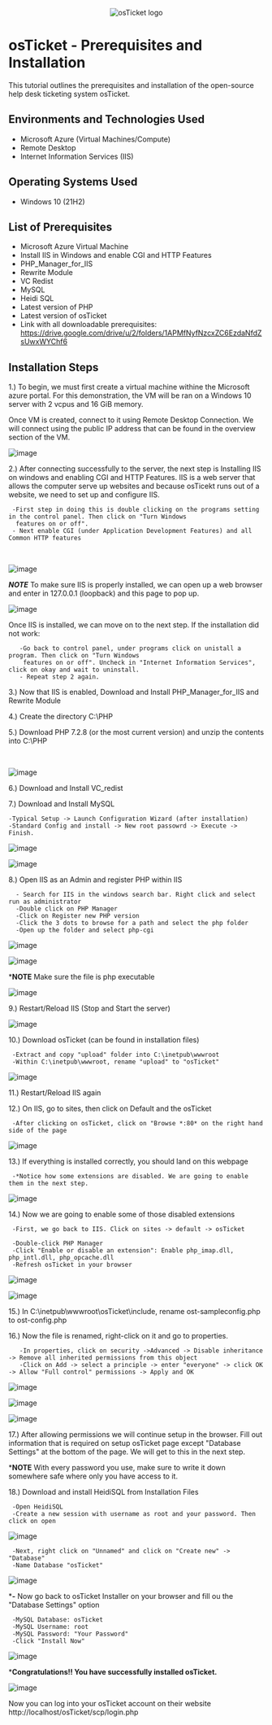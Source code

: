 <p align="center">
<img src="https://i.imgur.com/Clzj7Xs.png" alt="osTicket logo"/>
</p>

<h1>osTicket - Prerequisites and Installation</h1>
This tutorial outlines the prerequisites and installation of the open-source help desk ticketing system osTicket.<br />




<h2>Environments and Technologies Used</h2>

- Microsoft Azure (Virtual Machines/Compute)
- Remote Desktop
- Internet Information Services (IIS)

<h2>Operating Systems Used </h2>

- Windows 10</b> (21H2)

<h2>List of Prerequisites</h2>


- Microsoft Azure Virtual Machine
- Install IIS in Windows and enable CGI and HTTP Features
- PHP_Manager_for_IIS
- Rewrite Module
- VC Redist
- MySQL
- Heidi SQL
- Latest version of PHP
- Latest version of osTicket
- Link with all downloadable prerequisites: https://drive.google.com/drive/u/2/folders/1APMfNyfNzcxZC6EzdaNfdZsUwxWYChf6

<h2>Installation Steps</h2>

1.) To begin, we must first create a virtual machine withine the Microsoft azure portal. For this demonstration, the VM will be ran on a Windows 10 server with 2 vcpus and 16 GiB memory.

Once VM is created, connect to it using Remote Desktop Connection. We will connect using the public IP address that can be found in the overview section of the VM.

![image](https://github.com/akingsley22/osticket-prereqs/assets/138138839/0f27a8ef-f794-4ee8-9e1b-e5018ce4323b)

<p>
2.) After connecting successfully to the server, the next step is Installing IIS on windows and enabling CGI and HTTP Features. IIS is a web server that allows the computer serve up websites and because osTicekt runs out of a website, we need to set up and configure IIS.
     
     -First step in doing this is double clicking on the programs setting in the control panel. Then click on "Turn Windows 
      features on or off".  
     - Next enable CGI (under Application Development Features) and all Common HTTP features
  
</p>
<br />

<p>

![image](https://github.com/akingsley22/osticket-prereqs/assets/138138839/830d376d-2e9a-4825-a422-4d80becc72dd)

</p>

***NOTE*** To make sure IIS is properly installed, we can open up a web browser and enter in 127.0.0.1 (loopback) and this page to pop up.

![image](https://github.com/akingsley22/osticket-prereqs/assets/138138839/b1cdebf9-ee2a-4e01-9c03-817a890a8a5f)

Once IIS is installed, we can move on to the next step. If the installation did not work:
       
       -Go back to control panel, under programs click on unistall a program. Then click on "Turn Windows 
        features on or off". Uncheck in "Internet Information Services", click on okay and wait to uninstall.
       - Repeat step 2 again.
       
<p>
3.) Now that IIS is enabled, Download and Install PHP_Manager_for_IIS and Rewrite Module

4.) Create the directory C:\PHP

5.) Download PHP 7.2.8 (or the most current version) and unzip the contents into C:\PHP
     
</p>
<br />

<p>
     
![image](https://github.com/akingsley22/osticket-prereqs/assets/138138839/6296f9ad-2541-4b29-a533-f23b13e2dcb7)

</p>
<p>
6.) Download and Install VC_redist

7.) Download and Install MySQL

    -Typical Setup -> Launch Configuration Wizard (after installation)
    -Standard Config and install -> New root passowrd -> Execute -> Finish.

![image](https://github.com/akingsley22/osticket-prereqs/assets/138138839/be6f35bc-50a3-41c7-b3dd-c177d51b252a)

![image](https://github.com/akingsley22/osticket-prereqs/assets/138138839/a549236b-6fa9-483c-aa7e-93b6bbbb291a)

8.) Open IIS as an Admin and register PHP within IIS

      - Search for IIS in the windows search bar. Right click and select run as administrator
      -Double click on PHP Manager
      -Click on Register new PHP version
      -Click the 3 dots to browse for a path and select the php folder
      -Open up the folder and select php-cgi
      
![image](https://github.com/akingsley22/osticket-prereqs/assets/138138839/8f227d79-79d4-49fd-850b-5c267c13462f)

![image](https://github.com/akingsley22/osticket-prereqs/assets/138138839/9165b1b1-0d93-4274-bc04-43fec6519460)

***NOTE** Make sure the file is php executable

![image](https://github.com/akingsley22/osticket-prereqs/assets/138138839/eefa26d8-20fc-4bca-9c54-098346f3c512)

9.) Restart/Reload IIS (Stop and Start the server)

![image](https://github.com/akingsley22/osticket-prereqs/assets/138138839/fbae5db7-3bfb-4ce4-a4ff-1b028f6276d8)

10.) Download osTicket (can be found in installation files)

     -Extract and copy "upload" folder into C:\inetpub\wwwroot
     -Within C:\inetpub\wwwroot, rename "upload" to "osTicket"

![image](https://github.com/akingsley22/osticket-prereqs/assets/138138839/d035a19d-0feb-4db6-8374-83d1a4b54ad6)


11.) Restart/Reload IIS again 

12.) On IIS, go to sites, then click on Default and the osTicket

     -After clicking on osTicket, click on "Browse *:80* on the right hand side of the page

![image](https://github.com/akingsley22/osticket-prereqs/assets/138138839/5c13ddca-a821-461e-8ca3-97ae5d02c191)

13.) If everything is installed correctly, you should land on this webpage

     -*Notice how some extensions are disabled. We are going to enable them in the next step.

![image](https://github.com/akingsley22/osticket-prereqs/assets/138138839/41e84325-a66f-4cf8-9d6d-ec219c136fa0)

14.) Now we are going to enable some of those disabled extensions

     -First, we go back to IIS. Click on sites -> default -> osTicket 

     -Double-click PHP Manager
     -Click "Enable or disable an extension": Enable php_imap.dll, php_intl.dll, php_opcache.dll
     -Refresh osTicket in your browser

  ![image](https://github.com/akingsley22/osticket-prereqs/assets/138138839/5085cba7-f282-474f-85bf-fe4d9243471d)

  ![image](https://github.com/akingsley22/osticket-prereqs/assets/138138839/d679f2b7-2b93-4246-b2f5-2f914bdd6d5d)

  15.) In C:\inetpub\wwwroot\osTicket\include, rename ost-sampleconfig.php to ost-config.php

  16.) Now the file is renamed, right-click on it and go to properties.

       -In properties, click on security ->Advanced -> Disable inheritance -> Remove all inherited permissions from this object
       -Click on Add -> select a principle -> enter "everyone" -> click OK -> Allow "Full control" permissions -> Apply and OK

![image](https://github.com/akingsley22/osticket-prereqs/assets/138138839/7bb7570e-5ef3-4168-baf5-939e70c3bd1e)

![image](https://github.com/akingsley22/osticket-prereqs/assets/138138839/f38f9db2-c750-439b-b76c-08d80e68ab7d)

![image](https://github.com/akingsley22/osticket-prereqs/assets/138138839/81ebadde-5cb4-4745-ba39-26d6b274a6a0)

17.) After allowing permissions we will continue setup in the browser. Fill out information that is required on setup osTicket page except "Database Settings" at the bottom of the page. We will get to this in the next step.

***NOTE** With every password you use, make sure to write it down somewhere safe where only you have access to it.

18.) Download and install HeidiSQL from Installation Files
     
     -Open HeidiSQL
     -Create a new session with username as root and your password. Then click on open

![image](https://github.com/akingsley22/osticket-prereqs/assets/138138839/51e1fd31-d1c6-47d0-bb89-5a9774a6caa5)

     -Next, right click on "Unnamed" and click on "Create new" -> "Database"
     -Name Database "osTicket"

![image](https://github.com/akingsley22/osticket-prereqs/assets/138138839/3d9e5bd1-7a39-421b-862f-1c0cb9ff5732)

***-** Now go back to osTicket Installer on your browser and fill ou the "Database Settings" option

     -MySQL Database: osTicket
     -MySQL Username: root
     -MySQL Password: "Your Password"
     -Click "Install Now"

![image](https://github.com/akingsley22/osticket-prereqs/assets/138138839/2fcf18d6-3f3e-47ec-aa75-7d5b69a71bc2)

***Congratulations!! You have successfully installed osTicket.**

![image](https://github.com/akingsley22/osticket-prereqs/assets/138138839/76914213-ff08-4ba5-b47c-e18f42d4b2cf)

Now you can log into your osTicket account on their website http://localhost/osTicket/scp/login.php


</p>
<br />
